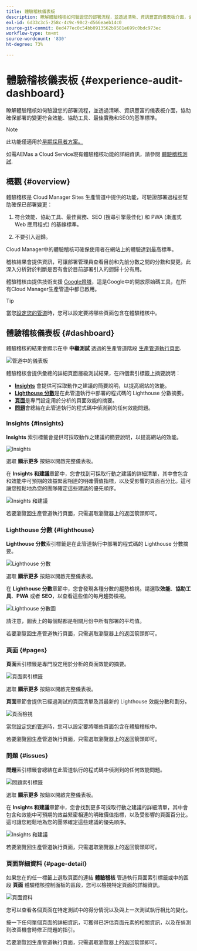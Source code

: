```yaml
---
title: 體驗稽核儀表板
description: 瞭解體驗稽核如何驗證您的部署流程，並透過清晰、資訊豐富的儀表板介面，協助確保部署的變更符合效能、協助工具、最佳實務和SEO的基準標準。
exl-id: 6d33c3c5-258c-4c9c-90c2-d566eaeb14c0
source-git-commit: 8ed477ec0c54bb0913562b9581e699c0bdc973ec
workflow-type: tm+mt
source-wordcount: '830'
ht-degree: 73%

---
```


# 體驗稽核儀表板 {#experience-audit-dashboard}


瞭解體驗稽核如何驗證您的部署流程，並透過清晰、資訊豐富的儀表板介面，協助確保部署的變更符合效能、協助工具、最佳實務和SEO的基準標準。

>[!NOTE]
>
>此功能僅適用於[早期採用者方案。](/help/implementing/cloud-manager/release-notes/current.md#early-adoption)
>
>如需AEMas a Cloud Service現有體驗稽核功能的詳細資訊，請參閱 [體驗稽核測試](/help/implementing/cloud-manager/experience-audit-testing.md).

## 概觀 {#overview}

體驗稽核是 Cloud Manager Sites 生產管道中提供的功能，可驗證部署過程並幫助確保已部署變更：

1. 符合效能、協助工具、最佳實務、SEO (搜尋引擎最佳化) 和 PWA (漸進式 Web 應用程式) 的基線標準。

1. 不要引入迴歸。

Cloud Manager中的體驗稽核可確保使用者在網站上的體驗達到最高標準。

稽核結果會提供資訊，可讓部署管理員查看目前和先前分數之間的分數和變更。此深入分析對於判斷是否有會於目前部署引入的迴歸十分有用。

體驗稽核由提供技術支援 [Google燈塔](https://developer.chrome.com/docs/lighthouse/overview/)，這是Google中的開放原始碼工具，在所有Cloud Manager生產管道中都已啟用。

>[!TIP]
>
>當您[設定您的管道](/help/implementing/cloud-manager/configuring-pipelines/configuring-production-pipelines.md#full-stack-code)時，您可以設定要將哪些頁面包含在體驗稽核中。

## 體驗稽核儀表板 {#dashboard}

體驗稽核的結果會顯示在中 **中繼測試** 透過的生產管道階段 [生產管道執行頁面](/help/implementing/cloud-manager/deploy-code.md).

![管道中的儀表板](assets/dashboard.png)

體驗稽核會提供彙總的詳細頁面層級測試結果，在四個索引標籤上摘要說明：

* **[Insights](#insights)** 會提供可採取動作之建議的簡要說明，以提高網站的效能。
* **[Lighthouse 分數](#lighthouse)**&#x200B;是在此管道執行中部署的程式碼的 Lighthouse 分數摘要。
* **[頁面](#pages)**&#x200B;是專門設定用於分析的頁面效能的摘要。
* **[問題](#issues)**&#x200B;會總結在此管道執行的程式碼中偵測到的任何效能問題。

### Insights {#insights}

**Insights** 索引標籤會提供可採取動作之建議的簡要說明，以提高網站的效能。

![Insights](assets/insights.png)

選取 **顯示更多** 按鈕以開啟完整儀表板。

在 **Insights 和建議**&#x200B;章節中，您會找到可採取行動之建議的詳細清單，其中會包含和效能中可預期的效益緊密相連的明確價值指標，以及受影響的頁面百分比。這可讓您輕鬆地為您的團隊確定這些建議的優先順序。

![Insights 和建議](assets/insights-recommendations.png)

若要瀏覽回生產管道執行頁面，只需選取瀏覽器上的返回箭頭即可。

### Lighthouse 分數 {#lighthouse}

**Lighthouse 分數**&#x200B;索引標籤是在此管道執行中部署的程式碼的 Lighthouse 分數摘要。

![Lighthouse 分數](assets/lighthouse.png)

選取 **顯示更多** 按鈕以開啟完整儀表板。

在 **Lighthouse 分數**&#x200B;章節中，您會發現各種分數的趨勢檢視。請選取&#x200B;**效能**、**協助工具**、**PWA** 或者 **SEO**，以查看這些值的每月趨勢檢視。

![Lighthouse 分數圖](assets/lighthouse-scores.png)

請注意，圖表上的每個點都是相關月份中所有部署的平均值。

若要瀏覽回生產管道執行頁面，只需選取瀏覽器上的返回箭頭即可。

### 頁面 {#pages}

**頁面**&#x200B;索引標籤是專門設定用於分析的頁面效能的摘要。

![頁面索引標籤](assets/pages.png)

選取 **顯示更多** 按鈕以開啟完整儀表板。

**頁面**&#x200B;章節會提供已經過測試的頁面清單及其最新的 Lighthouse 效能分數和劃分。

![頁面檢視](assets/pages-view.png)

當您[設定您的管道](/help/implementing/cloud-manager/configuring-pipelines/configuring-production-pipelines.md#full-stack-code)時，您可以設定要將哪些頁面包含在體驗稽核中。

若要瀏覽回生產管道執行頁面，只需選取瀏覽器上的返回箭頭即可。

### 問題 {#issues}

**問題**&#x200B;索引標籤會總結在此管道執行的程式碼中偵測到的任何效能問題。

![問題索引標籤](assets/issues.png)

選取 **顯示更多** 按鈕以開啟完整儀表板。

在 **Insights 和建議**&#x200B;章節中，您會找到更多可採取行動之建議的詳細清單，其中會包含和效能中可預期的效益緊密相連的明確價值指標，以及受影響的頁面百分比。這可讓您輕鬆地為您的團隊確定這些建議的優先順序。

![Insights 和建議](assets/insights-recommendations.png)

若要瀏覽回生產管道執行頁面，只需選取瀏覽器上的返回箭頭即可。

### 頁面詳細資料 {#page-detail}

如果您在的任一標籤上選取頁面的連結 **體驗稽核** 管道執行頁面索引標籤或中的區段 **頁面** 體驗稽核控制面板的區段，您可以檢視特定頁面的詳細資訊。

![頁面資料](assets/page-data.png)

您可以查看各個頁面在特定測試中的得分情況以及與上一次測試執行相比的變化。

按一下任何單個頁面的詳細資訊，可獲得已評估頁面元素的相關資訊，以及在偵測到改善機會時修正問題的指引。

若要瀏覽回生產管道執行頁面，只需選取瀏覽器上的返回箭頭即可。
